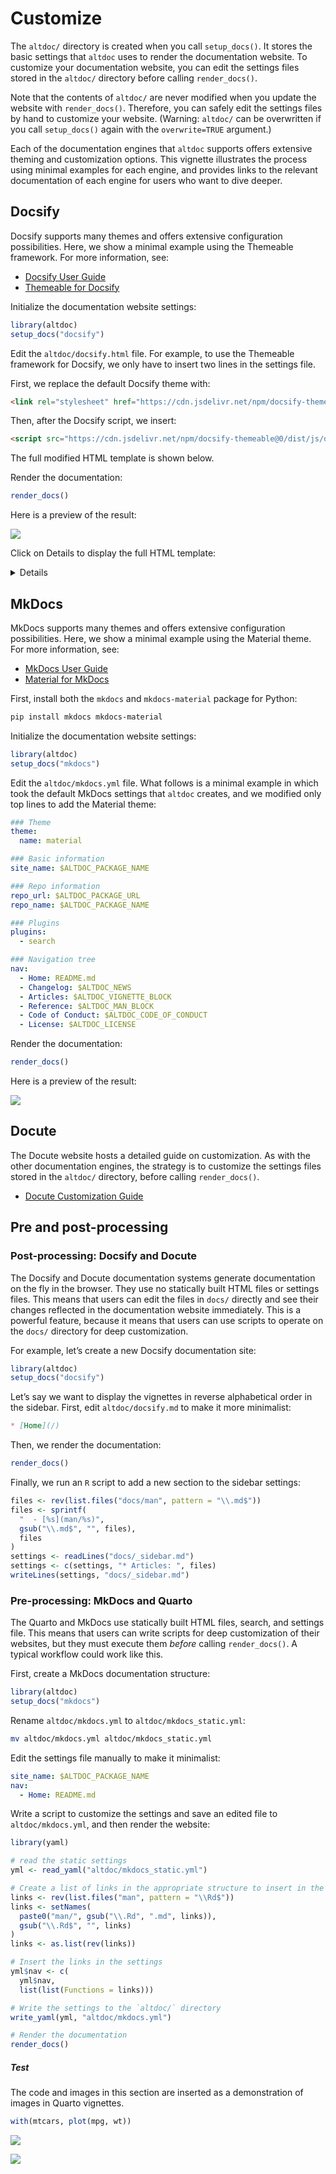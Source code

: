

# Customize

The `altdoc/` directory is created when you call `setup_docs()`. It
stores the basic settings that `altdoc` uses to render the documentation
website. To customize your documentation website, you can edit the
settings files stored in the `altdoc/` directory before calling
`render_docs()`.

Note that the contents of `altdoc/` are never modified when you update
the website with `render_docs()`. Therefore, you can safely edit the
settings files by hand to customize your website. (Warning: `altdoc/`
can be overwritten if you call `setup_docs()` again with the
`overwrite=TRUE` argument.)

Each of the documentation engines that `altdoc` supports offers
extensive theming and customization options. This vignette illustrates
the process using minimal examples for each engine, and provides links
to the relevant documentation of each engine for users who want to dive
deeper.

## Docsify

Docsify supports many themes and offers extensive configuration
possibilities. Here, we show a minimal example using the Themeable
framework. For more information, see:

-   [Docsify User Guide](https://docsify.js.org/#/)
-   [Themeable for
    Docsify](https://jhildenbiddle.github.io/docsify-themeable/#/)

Initialize the documentation website settings:

``` r
library(altdoc)
setup_docs("docsify")
```

Edit the `altdoc/docsify.html` file. For example, to use the Themeable
framework for Docsify, we only have to insert two lines in the settings
file.

First, we replace the default Docsify theme with:

``` html
<link rel="stylesheet" href="https://cdn.jsdelivr.net/npm/docsify-themeable@0/dist/css/theme-simple.css">
```

Then, after the Docsify script, we insert:

``` html
<script src="https://cdn.jsdelivr.net/npm/docsify-themeable@0/dist/js/docsify-themeable.min.js"></script>
```

The full modified HTML template is shown below.

Render the documentation:

``` r
render_docs()
```

Here is a preview of the result:

![](images/themes_docsify_preview.png)

Click on Details to display the full HTML template:

<details>

``` html
<!-- index.html -->
<!DOCTYPE html>
<html>
<head>
  <meta http-equiv="X-UA-Compatible" content="IE=edge,chrome=1">
  <meta name="viewport" content="width=device-width,initial-scale=1">
  <meta charset="UTF-8">
  <!-- Theme: Simple (light + dark) -->
  <link rel="stylesheet" href="https://cdn.jsdelivr.net/npm/docsify-themeable@0/dist/css/theme-simple.css">

</head>
<body>
  <div id="app"></div>
  <script>
    window.$docsify = {
      name: '$ALTDOC_PACKAGE_NAME',
      repo: '$ALTDOC_PACKAGE_URL_GITHUB',
      loadSidebar: true,
      subMaxLevel: 2,
      search: {
        placeholder: 'Search',
        depth: 3,
      },
      auto2top: true,
      copyCode: {
        buttonText : 'Copy',
        errorText  : 'Error',
        successText: 'Copied'
      },
      plugins: [
        function(hook) {
          var footer = ["<a href='$ALTDOC_PACKAGE_URL'> <code> $ALTDOC_PACKAGE_NAME </code> v. $ALTDOC_PACKAGE_VERSION </a> | Documentation made with <a href='https://altdoc.etiennebacher.com/'> <code> altdoc </code> v. $ALTDOC_VERSION</a>"].join('');

          hook.afterEach(function(html) {
            return html + footer;
          });
        }
      ]
    }
  </script>
  <script src="//cdn.jsdelivr.net/npm/docsify@4"></script>
  <script src="https://cdn.jsdelivr.net/npm/docsify-themeable@0/dist/js/docsify-themeable.min.js"></script>
  <script src="//cdn.jsdelivr.net/npm/docsify-copy-code"></script>
  <script src="//cdn.jsdelivr.net/npm/prismjs@1.24.1/components/prism-r.js"></script>
  <script src="//unpkg.com/docsify/lib/plugins/search.min.js"></script>
</body>
</html>
```

</details>

## MkDocs

MkDocs supports many themes and offers extensive configuration
possibilities. Here, we show a minimal example using the Material theme.
For more information, see:

-   [MkDocs User Guide](https://www.mkdocs.org/user-guide/)
-   [Material for
    MkDocs](https://squidfunk.github.io/mkdocs-material/customization/)

First, install both the `mkdocs` and `mkdocs-material` package for
Python:

``` bash
pip install mkdocs mkdocs-material
```

Initialize the documentation website settings:

``` r
library(altdoc)
setup_docs("mkdocs")
```

Edit the `altdoc/mkdocs.yml` file. What follows is a minimal example in
which took the default MkDocs settings that `altdoc` creates, and we
modified only top lines to add the Material theme:

``` yaml
### Theme
theme:
  name: material

### Basic information
site_name: $ALTDOC_PACKAGE_NAME

### Repo information
repo_url: $ALTDOC_PACKAGE_URL
repo_name: $ALTDOC_PACKAGE_NAME

### Plugins
plugins:
  - search

### Navigation tree
nav:
  - Home: README.md
  - Changelog: $ALTDOC_NEWS
  - Articles: $ALTDOC_VIGNETTE_BLOCK
  - Reference: $ALTDOC_MAN_BLOCK
  - Code of Conduct: $ALTDOC_CODE_OF_CONDUCT
  - License: $ALTDOC_LICENSE
```

Render the documentation:

``` r
render_docs()
```

Here is a preview of the result:

![](images/themes_mkdocs_preview.png)

## Docute

The Docute website hosts a detailed guide on customization. As with the
other documentation engines, the strategy is to customize the settings
files stored in the `altdoc/` directory, before calling `render_docs()`.

-   [Docute Customization
    Guide](https://docute.egoist.dev/guide/customization)

## Pre and post-processing

### Post-processing: Docsify and Docute

The Docsify and Docute documentation systems generate documentation on
the fly in the browser. They use no statically built HTML files or
settings files. This means that users can edit the files in `docs/`
directly and see their changes reflected in the documentation website
immediately. This is a powerful feature, because it means that users can
use scripts to operate on the `docs/` directory for deep customization.

For example, let’s create a new Docsify documentation site:

``` r
library(altdoc)
setup_docs("docsify")
```

Let’s say we want to display the vignettes in reverse alphabetical order
in the sidebar. First, edit `altdoc/docsify.md` to make it more
minimalist:

``` markdown
* [Home](/)
```

Then, we render the documentation:

``` r
render_docs()
```

Finally, we run an `R` script to add a new section to the sidebar
settings:

``` r
files <- rev(list.files("docs/man", pattern = "\\.md$"))
files <- sprintf(
  "  - [%s](man/%s)",
  gsub("\\.md$", "", files),
  files
)
settings <- readLines("docs/_sidebar.md")
settings <- c(settings, "* Articles: ", files)
writeLines(settings, "docs/_sidebar.md")
```

### Pre-processing: MkDocs and Quarto

The Quarto and MkDocs use statically built HTML files, search, and
settings file. This means that users can write scripts for deep
customization of their websites, but they must execute them *before*
calling `render_docs()`. A typical workflow could work like this.

First, create a MkDocs documentation structure:

``` r
library(altdoc)
setup_docs("mkdocs")
```

Rename `altdoc/mkdocs.yml` to `altdoc/mkdocs_static.yml`:

``` bash
mv altdoc/mkdocs.yml altdoc/mkdocs_static.yml
```

Edit the settings file manually to make it minimalist:

``` yaml
site_name: $ALTDOC_PACKAGE_NAME
nav:
  - Home: README.md
```

Write a script to customize the settings and save an edited file to
`altdoc/mkdocs.yml`, and then render the website:

``` r
library(yaml)

# read the static settings
yml <- read_yaml("altdoc/mkdocs_static.yml")

# Create a list of links in the appropriate structure to insert in the sidebar
links <- rev(list.files("man", pattern = "\\Rd$"))
links <- setNames(
  paste0("man/", gsub("\\.Rd", ".md", links)),
  gsub("\\.Rd$", "", links)
)
links <- as.list(rev(links))

# Insert the links in the settings
yml$nav <- c(
  yml$nav,
  list(list(Functions = links)))

# Write the settings to the `altdoc/` directory
write_yaml(yml, "altdoc/mkdocs.yml")

# Render the documentation
render_docs()
```

##### Test

The code and images in this section are inserted as a demonstration of
images in Quarto vignettes.

``` r
with(mtcars, plot(mpg, wt))
```

![](vignettes/customize.markdown_strict_files/figure-markdown_strict/unnamed-chunk-2-1.png)

![](images/altdoc_logo_web.png)

